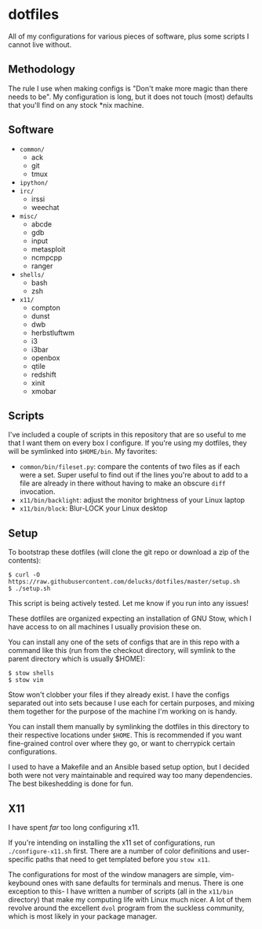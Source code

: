 dotfiles
========

All of my configurations for various pieces of software, plus some scripts I cannot live without.

Methodology
-----------

The rule I use when making configs is "Don't make more magic than there needs to be". My configuration is long, but it does not touch (most) defaults that you'll find on any stock \*nix machine.

Software
--------

- `common/`
  - ack
  - git
  - tmux
- `ipython/`
- `irc/`
  - irssi
  - weechat
- `misc/`
  - abcde
  - gdb
  - input
  - metasploit
  - ncmpcpp
  - ranger
- `shells/`
  - bash
  - zsh
- `x11/`
  - compton
  - dunst
  - dwb
  - herbstluftwm
  - i3
  - i3bar
  - openbox
  - qtile
  - redshift
  - xinit
  - xmobar

Scripts
-------

I've included a couple of scripts in this repository that are so useful to me that I want them on every box I configure. If you're using my dotfiles, they will be symlinked into `$HOME/bin`. My favorites:

- `common/bin/fileset.py`: compare the contents of two files as if each were a set. Super useful to find out if the lines you're about to add to a file are already in there without having to make an obscure `diff` invocation.
- `x11/bin/backlight`: adjust the monitor brightness of your Linux laptop
- `x11/bin/block`: Blur-LOCK your Linux desktop

Setup
-----

To bootstrap these dotfiles (will clone the git repo or download a zip of the contents):

```
$ curl -O https://raw.githubusercontent.com/delucks/dotfiles/master/setup.sh
$ ./setup.sh
```

This script is being actively tested. Let me know if you run into any issues!

These dotfiles are organized expecting an installation of GNU Stow, which I have access to on all machines I usually provision these on.

You can install any one of the sets of configs that are in this repo with a command like this (run from the checkout directory, will symlink to the parent directory which is usually $HOME):

```
$ stow shells
$ stow vim
```

Stow won't clobber your files if they already exist. I have the configs separated out into sets because I use each for certain purposes, and mixing them together for the purpose of the machine I'm working on is handy.

You can install them manually by symlinking the dotfiles in this directory to their respective locations under `$HOME`. This is recommended if you want fine-grained control over where they go, or want to cherrypick certain configurations.

I used to have a Makefile and an Ansible based setup option, but I decided both were not very maintainable and required way too many dependencies. The best bikeshedding is done for fun.

X11
---

I have spent *far* too long configuring x11.

If you're intending on installing the x11 set of configurations, run `./configure-x11.sh` first. There are a number of color definitions and user-specific paths that need to get templated before you `stow x11`.

The configurations for most of the window managers are simple, vim-keybound ones with sane defaults for terminals and menus. There is one exception to this- I have written a number of scripts (all in the `x11/bin` directory) that make my computing life with Linux much nicer. A lot of them revolve around the excellent `dvol` program from the suckless community, which is most likely in your package manager.
